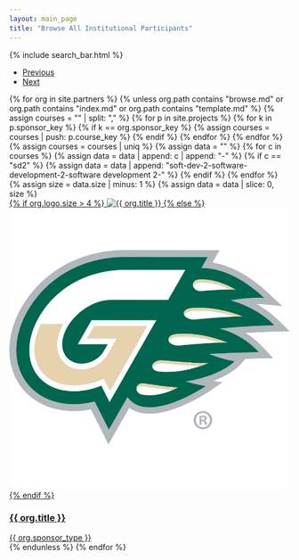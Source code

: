 ```yaml
---
layout: main_page
title: "Browse All Institutional Participants"
---
```

{% include search_bar.html %}

<div class = "mt-5 mx-auto">
    <nav aria-label="Page navigation">
        <ul class="pagination justify-content-center" id="pagination">
            <li class="page-item">
                <a class="page-link" href="#" tabindex="-1">Previous</a>
            </li>
            <li class="page-item" id="next-page">
                <a class="page-link" href="#">Next</a>
            </li>
        </ul>
    </nav>
</div>

<section class = "browse-body mt-3 section-team align-items-start" id = "card-list">
    {% for org in site.partners %}
        {% unless org.path contains "browse.md"
            or org.path contains "index.md"
            or org.path contains "template.md" %}
            {% assign courses = "" | split: "," %}
            {% for p in site.projects %}
                {% for k in p.sponsor_key %}
                    {% if k == org.sponsor_key %}
                        {% assign courses = courses | push: p.course_key %}
                    {% endif %}
                {% endfor %}
            {% endfor %}
            {% assign courses = courses | uniq %}
            {% assign data = "" %}
            {% for c in courses %}
                {% assign data = data | append: c | append: "-" %}
                {% if c == "sd2" %}
                    {% assign data = data | append: "soft-dev-2-software-development-2-software development 2-" %}
                {% endif %}
            {% endfor %}
            {% assign size = data.size | minus: 1 %}
            {% assign data = data | slice: 0, size %}
            <div class="col-sm-6 col-lg-4 col-xl-3 searchable"
                data-name="{{ org.title }}"
                data-type = "{{ org.sponsor_type }}"
                data-industry="{{ org.industry }}"
                data-course="{{ data }}"
            >
                <a href = "{{ org.url }}" class = "text-decoration-none d-block"
                    style = "height: 100%;">
                    <div>
                        <div class="single-person">
                            <div class="person-image">
                                {% if org.logo.size > 4 %}
                                    <img src="/assets/img/partners/{{ org.logo }}"
                                        alt="{{ org.title }}">
                                {% else %}
                                    <img src="/assets/img/partners/GGC.jpg"
                                        alt="{{ org.title }}">
                                {% endif %}
                                <span class="icon">
                                    <i class="fa fa-code"></i>
                                </span>
                            </div>
                            <div class="person-info">
                                <h3 class="full-name">{{ org.title }}</h3>
                                <span class="speciality">{{ org.sponsor_type }}</span>
                            </div>
                        </div>
                    </div>
                </a>
            </div>
        {% endunless %}
    {% endfor %}
</section>

